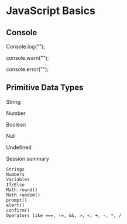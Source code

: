 # JavaScript Basics

## Console

Console.log("");

console.warn("");

console.error("");

## Primitive Data Types

String

Number

Boolean

Null

Undefined

Session summary

    Strings
    Numbers
    Variables
    If/Else
    Math.round()
    Math.random()
    prompt()
    alert()
    confirm()
    Operators like ===, !=, &&, >, <, +, -, *, /

